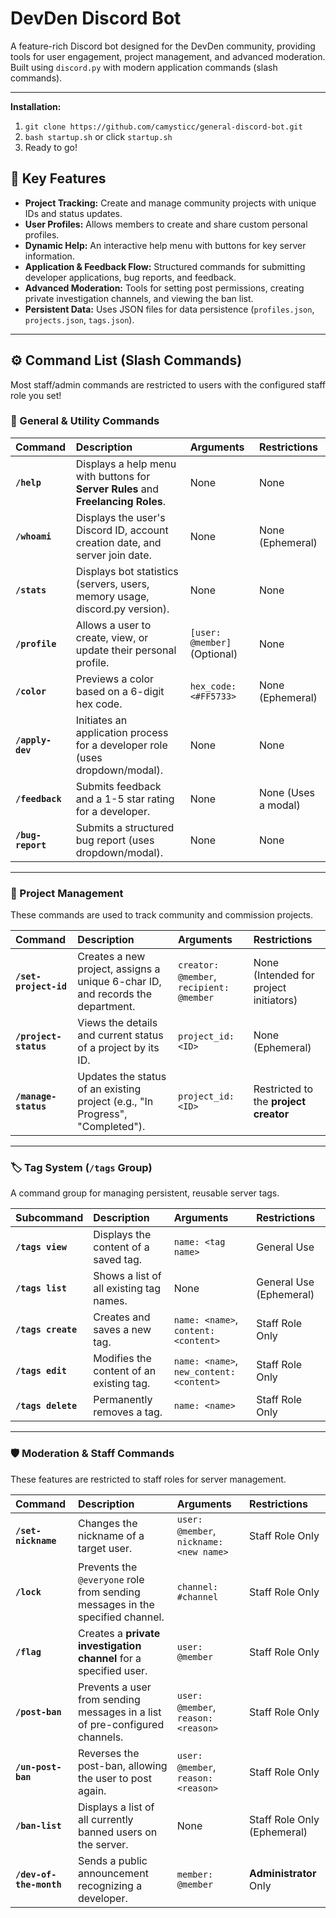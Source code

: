 # DevDen Discord Bot

A feature-rich Discord bot designed for the DevDen community, providing tools for user engagement, project management, and advanced moderation. Built using `discord.py` with modern application commands (slash commands).

---

**Installation:**

1. `git clone https://github.com/camysticc/general-discord-bot.git`
2. `bash startup.sh` or click `startup.sh`
3. Ready to go!


## 🚀 Key Features

* **Project Tracking:** Create and manage community projects with unique IDs and status updates.
* **User Profiles:** Allows members to create and share custom personal profiles.
* **Dynamic Help:** An interactive help menu with buttons for key server information.
* **Application & Feedback Flow:** Structured commands for submitting developer applications, bug reports, and feedback.
* **Advanced Moderation:** Tools for setting post permissions, creating private investigation channels, and viewing the ban list.
* **Persistent Data:** Uses JSON files for data persistence (`profiles.json`, `projects.json`, `tags.json`).

---

## ⚙️ Command List (Slash Commands)

Most staff/admin commands are restricted to users with the configured staff role you set!

### 👥 General & Utility Commands

| Command | Description | Arguments | Restrictions |
| :--- | :--- | :--- | :--- |
| **`/help`** | Displays a help menu with buttons for **Server Rules** and **Freelancing Roles**. | None | None |
| **`/whoami`** | Displays the user's Discord ID, account creation date, and server join date. | None | None (Ephemeral) |
| **`/stats`** | Displays bot statistics (servers, users, memory usage, discord.py version). | None | None |
| **`/profile`** | Allows a user to create, view, or update their personal profile. | `[user: @member]` (Optional) | None |
| **`/color`** | Previews a color based on a 6-digit hex code. | `hex_code: <#FF5733>` | None (Ephemeral) |
| **`/apply-dev`** | Initiates an application process for a developer role (uses dropdown/modal). | None | None |
| **`/feedback`** | Submits feedback and a 1-5 star rating for a developer. | None | None (Uses a modal) |
| **`/bug-report`** | Submits a structured bug report (uses dropdown/modal). | None | None |

---

### 💼 Project Management

These commands are used to track community and commission projects.

| Command | Description | Arguments | Restrictions |
| :--- | :--- | :--- | :--- |
| **`/set-project-id`** | Creates a new project, assigns a unique 6-char ID, and records the department. | `creator: @member`, `recipient: @member` | None (Intended for project initiators) |
| **`/project-status`** | Views the details and current status of a project by its ID. | `project_id: <ID>` | None (Ephemeral) |
| **`/manage-status`** | Updates the status of an existing project (e.g., "In Progress", "Completed"). | `project_id: <ID>` | Restricted to the **project creator** |

---

### 🏷️ Tag System (`/tags` Group)

A command group for managing persistent, reusable server tags.

| Subcommand | Description | Arguments | Restrictions |
| :--- | :--- | :--- | :--- |
| **`/tags view`** | Displays the content of a saved tag. | `name: <tag name>` | General Use |
| **`/tags list`** | Shows a list of all existing tag names. | None | General Use (Ephemeral) |
| **`/tags create`** | Creates and saves a new tag. | `name: <name>`, `content: <content>` | Staff Role Only |
| **`/tags edit`** | Modifies the content of an existing tag. | `name: <name>`, `new_content: <content>` | Staff Role Only |
| **`/tags delete`** | Permanently removes a tag. | `name: <name>` | Staff Role Only |

---

### 🛡️ Moderation & Staff Commands

These features are restricted to staff roles for server management.

| Command | Description | Arguments | Restrictions |
| :--- | :--- | :--- | :--- |
| **`/set-nickname`** | Changes the nickname of a target user. | `user: @member`, `nickname: <new name>` | Staff Role Only |
| **`/lock`** | Prevents the `@everyone` role from sending messages in the specified channel. | `channel: #channel` | Staff Role Only |
| **`/flag`** | Creates a **private investigation channel** for a specified user. | `user: @member` | Staff Role Only |
| **`/post-ban`** | Prevents a user from sending messages in a list of pre-configured channels. | `user: @member`, `reason: <reason>` | Staff Role Only |
| **`/un-post-ban`**| Reverses the post-ban, allowing the user to post again. | `user: @member`, `reason: <reason>` | Staff Role Only |
| **`/ban-list`** | Displays a list of all currently banned users on the server. | None | Staff Role Only (Ephemeral) |
| **`/dev-of-the-month`**| Sends a public announcement recognizing a developer. | `member: @member` | **Administrator** Only |
